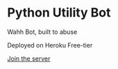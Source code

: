 # Python Utility Bot

Wahh Bot, built to abuse

Deployed on Heroku Free-tier

[Join the server](https://discord.gg/7HbmCX9vEu)
